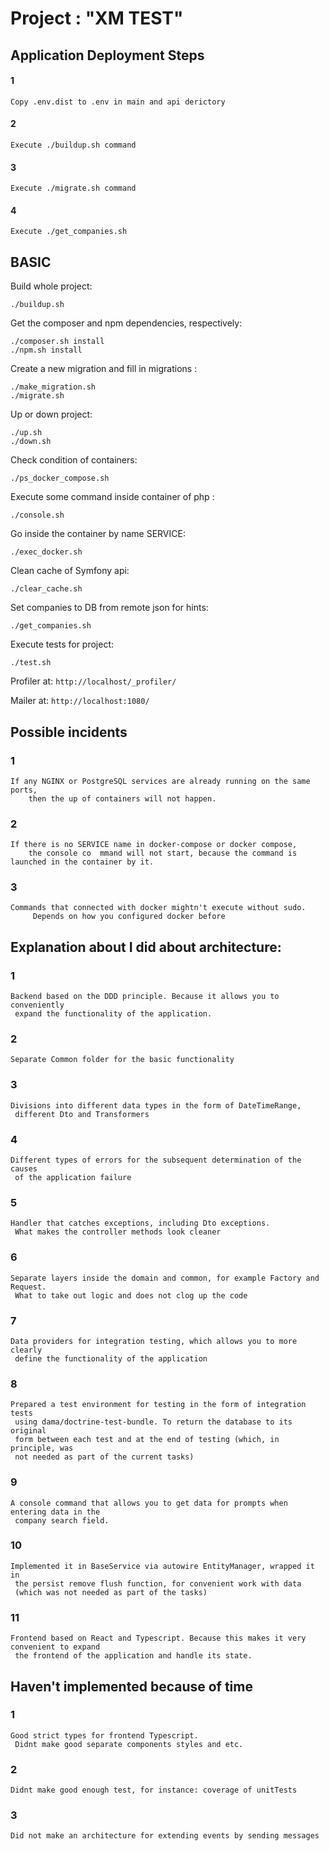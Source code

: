# Project : "XM TEST"

## Application Deployment Steps

#### 1

    Copy .env.dist to .env in main and api derictory

#### 2

    Execute ./buildup.sh command

#### 3

    Execute ./migrate.sh command

#### 4

    Execute ./get_companies.sh

## BASIC

Build whole project:

    ./buildup.sh

Get the composer and npm dependencies, respectively:

    ./composer.sh install
    ./npm.sh install

Create a new migration and fill in migrations :

    ./make_migration.sh
    ./migrate.sh

Up or down project:

    ./up.sh
    ./down.sh

Check condition of containers:

    ./ps_docker_compose.sh

Execute some command inside container of php :

    ./console.sh

Go inside the container by name SERVICE:

    ./exec_docker.sh

Clean cache of Symfony api:

    ./clear_cache.sh

Set companies to DB from remote json for hints:

    ./get_companies.sh

Execute tests for project:

    ./test.sh

Profiler at: `http://localhost/_profiler/`

Mailer at: `http://localhost:1080/`

## Possible incidents

### 1

    If any NGINX or PostgreSQL services are already running on the same ports,
        then the up of containers will not happen.

### 2

    If there is no SERVICE name in docker-compose or docker compose,
        the console co  mmand will not start, because the command is launched in the container by it.

### 3

    Commands that connected with docker mightn't execute without sudo.
         Depends on how you configured docker before

## Explanation about I did about architecture:

### 1

    Backend based on the DDD principle. Because it allows you to conveniently 
     expand the functionality of the application.

### 2

    Separate Common folder for the basic functionality

### 3

    Divisions into different data types in the form of DateTimeRange,
     different Dto and Transformers

### 4

    Different types of errors for the subsequent determination of the causes
     of the application failure

### 5

    Handler that catches exceptions, including Dto exceptions. 
     What makes the controller methods look cleaner

### 6

    Separate layers inside the domain and common, for example Factory and Request.
     What to take out logic and does not clog up the code

### 7

    Data providers for integration testing, which allows you to more clearly
     define the functionality of the application

### 8

    Prepared a test environment for testing in the form of integration tests 
     using dama/doctrine-test-bundle. To return the database to its original 
     form between each test and at the end of testing (which, in principle, was 
     not needed as part of the current tasks)

### 9

    A console command that allows you to get data for prompts when entering data in the 
     company search field.

### 10

    Implemented it in BaseService via autowire EntityManager, wrapped it in 
     the persist remove flush function, for convenient work with data 
     (which was not needed as part of the tasks)

### 11

    Frontend based on React and Typescript. Because this makes it very convenient to expand 
     the frontend of the application and handle its state.


## Haven't implemented because of time

### 1

    Good strict types for frontend Typescript. 
     Didnt make good separate components styles and etc.

### 2

    Didnt make good enough test, for instance: coverage of unitTests

### 3

    Did not make an architecture for extending events by sending messages